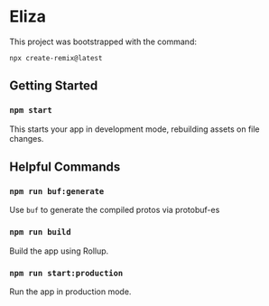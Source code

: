 # Eliza

This project was bootstrapped with the command:

`npx create-remix@latest`

## Getting Started

### `npm start`

This starts your app in development mode, rebuilding assets on file changes.

## Helpful Commands

### `npm run buf:generate`

Use `buf` to generate the compiled protos via protobuf-es

### `npm run build`

Build the app using Rollup.

### `npm run start:production`

Run the app in production mode.


